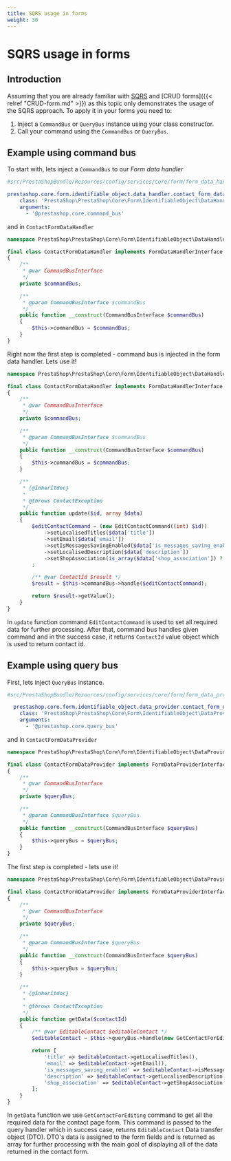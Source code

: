```yaml
---
title: SQRS usage in forms
weight: 30
---
```


# SQRS usage in forms

## Introduction

Assuming that you are already familiar with [SQRS](#) and [CRUD forms]({{< relref "CRUD-form.md" >}}) as this topic only demonstrates the usage of the SQRS approach. To apply it in your forms you need to:

1. Inject a `CommandBus` or `QueryBus` instance using your class constructor.
2. Call your command using the `CommandBus` or `QueryBus`.

## Example using command bus

To start with, lets inject a `CommandBus` to our _Form data handler_

```yml
#src/PrestaShopBundle/Resources/config/services/core/form/form_data_handler.yml

prestashop.core.form.identifiable_object.data_handler.contact_form_data_handler:
    class: 'PrestaShop\PrestaShop\Core\Form\IdentifiableObject\DataHandler\ContactFormDataHandler'
    arguments:
      - '@prestashop.core.command_bus'
```

and in `ContactFormDataHandler`

```php
namespace PrestaShop\PrestaShop\Core\Form\IdentifiableObject\DataHandler;

final class ContactFormDataHandler implements FormDataHandlerInterface
{
    /**
     * @var CommandBusInterface
     */
    private $commandBus;

    /**
     * @param CommandBusInterface $commandBus
     */
    public function __construct(CommandBusInterface $commandBus)
    {
        $this->commandBus = $commandBus;
    }
}
```

Right now the first step is completed - command bus is injected in the form data handler. Lets use it!

```php
namespace PrestaShop\PrestaShop\Core\Form\IdentifiableObject\DataHandler;

final class ContactFormDataHandler implements FormDataHandlerInterface
{
    /**
     * @var CommandBusInterface
     */
    private $commandBus;

    /**
     * @param CommandBusInterface $commandBus
     */
    public function __construct(CommandBusInterface $commandBus)
    {
        $this->commandBus = $commandBus;
    }

    /**
     * {@inheritdoc}
     *
     * @throws ContactException
     */
    public function update($id, array $data)
    {
        $editContactCommand = (new EditContactCommand((int) $id))
            ->setLocalisedTitles($data['title'])
            ->setEmail($data['email'])
            ->setIsMessagesSavingEnabled($data['is_messages_saving_enabled'])
            ->setLocalisedDescription($data['description'])
            ->setShopAssociation(is_array($data['shop_association']) ? $data['shop_association'] : [])
        ;

        /** @var ContactId $result */
        $result = $this->commandBus->handle($editContactCommand);

        return $result->getValue();
    }
}
```

In `update` function command `EditContactCommand` is used to set all required data for further processing. After that, command bus handles given command and in the success case, it returns `ContactId` value object which is used to return contact id.

## Example using query bus

First, lets inject `QueryBus` instance.

```yml
#src/PrestaShopBundle/Resources/config/services/core/form/form_data_provider.yml

  prestashop.core.form.identifiable_object.data_provider.contact_form_data_provider:
    class: 'PrestaShop\PrestaShop\Core\Form\IdentifiableObject\DataProvider\ContactFormDataProvider'
    arguments:
      - '@prestashop.core.query_bus'
```

and in `ContactFormDataProvider`

```php
namespace PrestaShop\PrestaShop\Core\Form\IdentifiableObject\DataProvider;

final class ContactFormDataProvider implements FormDataProviderInterface
{
    /**
     * @var CommandBusInterface
     */
    private $queryBus;

    /**
     * @param CommandBusInterface $queryBus
     */
    public function __construct(CommandBusInterface $queryBus)
    {
        $this->queryBus = $queryBus;
    }
}
```

The first step is completed - lets use it!

```php
namespace PrestaShop\PrestaShop\Core\Form\IdentifiableObject\DataProvider;

final class ContactFormDataProvider implements FormDataProviderInterface
{
    /**
     * @var CommandBusInterface
     */
    private $queryBus;

    /**
     * @param CommandBusInterface $queryBus
     */
    public function __construct(CommandBusInterface $queryBus)
    {
        $this->queryBus = $queryBus;
    }

    /**
     * {@inheritdoc}
     *
     * @throws ContactException
     */
    public function getData($contactId)
    {
        /** @var EditableContact $editableContact */
        $editableContact = $this->queryBus->handle(new GetContactForEditing($contactId));

        return [
            'title' => $editableContact->getLocalisedTitles(),
            'email' => $editableContact->getEmail(),
            'is_messages_saving_enabled' => $editableContact->isMessagesSavingEnabled(),
            'description' => $editableContact->getLocalisedDescription(),
            'shop_association' => $editableContact->getShopAssociation(),
        ];
    }
}
```

In `getData` function we use `GetContactForEditing` command to get all the required data for the contact page form. This command is passed to the query handler which in success case, returns `EditableContact` Data transfer object (DTO). DTO's data is assigned to the form fields and is returned as array for further processing with the main goal of displaying all of the data returned in the contact form.